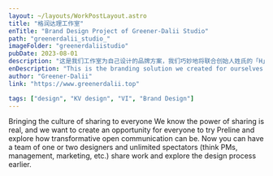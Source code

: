 ```yaml
---
layout: ~/layouts/WorkPostLayout.astro
title: "格润达理工作室"
enTitle: "Brand Design Project of Greener-Dalii Studio"
path: "greenerdalii_studio_"
imageFolder: "greenerdaliistudio"
pubDate: 2023-08-01
description: "这是我们工作室为自己设计的品牌方案，我们巧妙地将联合创始人姓氏的「H」字母融合于Greener-Dalii造型中，同时塑造出一个专业、高端、简洁的品牌形象。"
enDescription: "This is the branding solution we created for ourselves at the studio, where we cleverly incorporated the 「H」 of the co-founder's surname into the Greener-Dalii look, while creating a professional, high-end and clean brand image."
author: "Greener-Dalii"
link: "https://www.greenerdalii.top"

tags: ["design", "KV design", "VI", "Brand Design"]
---
```


Bringing the culture of sharing to everyone
We know the power of sharing is real, and we want to create an opportunity for everyone to try Preline and explore how transformative open communication can be. Now you can have a team of one or two designers and unlimited spectators (think PMs, management, marketing, etc.) share work and explore the design process earlier.
